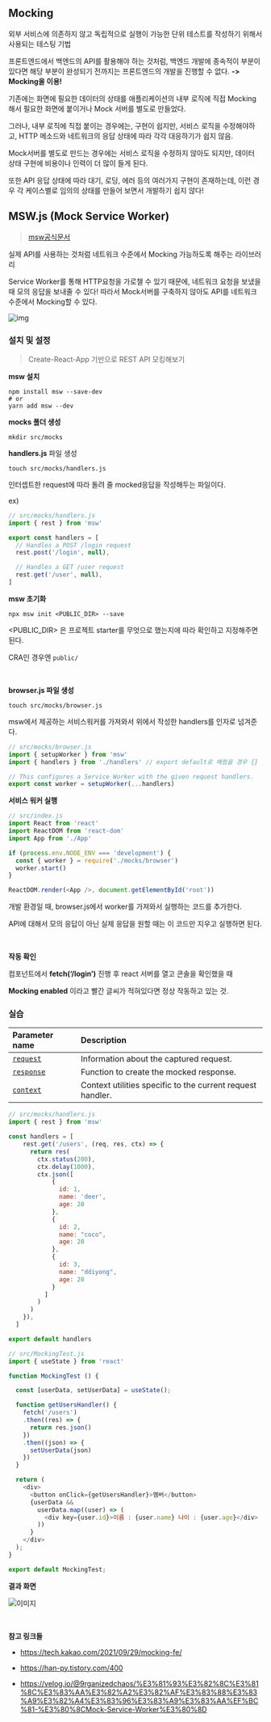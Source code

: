 <!-- 발표영상 : https://www.youtube.com/watch?v=lDLFzTHrCfo -->

## Mocking

외부 서비스에 의존하지 않고 독립적으로 실행이 가능한 단위 테스트를 작성하기 위해서 사용되는 테스팅 기법



프론트엔드에서 백엔드의 API를 활용해야 하는 것처럼, 백엔드 개발에 종속적이 부분이 있다면 해당 부분이 완성되기 전까지는 프론트엔드의 개발을 진행할 수 없다.  **->** **Mocking을 이용!**



기존에는 화면에 필요한 데이터의 상태를 애플리케이션의 내부 로직에 직접 Mocking 해서 필요한 화면에 붙이거나  Mock 서버를 별도로 만들었다. 

그러나, 내부 로직에 직접 붙이는 경우에는, 구현이 쉽지만, 서비스 로직을 수정해야하고, HTTP 메소드와 네트워크의 응답 상태에 따라 각각 대응하기가 쉽지 않음. 

Mock서버를 별도로 만드는 경우에는 서비스 로직을 수정하지 않아도 되지만, 데이터 상태 구현에 비용이나 인력이 더 많이 들게 된다. 

또한 API 응답 상태에 따라 대기, 로딩, 에러 등의 여러가지 구현이 존재하는데, 이런 경우 각 케이스별로 임의의 상태를 만들어 보면서 개발하기 쉽지 않다!



## MSW.js (Mock Service Worker)

> [msw공식문서](https://mswjs.io/docs/)

실제 API를 사용하는 것처럼 네트워크 수준에서 Mocking 가능하도록 해주는 라이브러리 

Service Worker를 통해 HTTP요청을 가로챌 수 있기 때문에, 네트워크 요청을 보냈을 때 모의 응답을 보내줄 수 있다! 따라서 Mock서버를 구축하지 않아도 API를 네트워크 수준에서 Mocking할 수 있다. 



![img](https://tech.kakao.com/wp-content/uploads/2022/01/08-3.png)



### 설치 및 설정

> Create-React-App 기반으로 REST API 모킹해보기

**msw 설치**

```
npm install msw --save-dev
# or
yarn add msw --dev
```

**mocks 폴더 생성**

```
mkdir src/mocks
```

**handlers.js** 파일 생성

```
touch src/mocks/handlers.js
```

인터셉트한 request에 따라 돌려 줄 mocked응답을 작성해두는 파일이다.

ex)

```javascript
// src/mocks/handlers.js
import { rest } from 'msw'

export const handlers = [
  // Handles a POST /login request
  rest.post('/login', null),

  // Handles a GET /user request
  rest.get('/user', null),
]
```

**msw 초기화**

```
npx msw init <PUBLIC_DIR> --save
```

<PUBLIC_DIR> 은 프로젝트 starter를 무엇으로 했는지에 따라 확인하고 지정해주면 된다.

CRA인 경우엔 `public/`

<br>

**browser.js 파일 생성**

```
touch src/mocks/browser.js
```

msw에서 제공하는 서비스워커를 가져와서 위에서 작성한 handlers를 인자로 넘겨준다.

```javascript
// src/mocks/browser.js
import { setupWorker } from 'msw'
import { handlers } from './handlers' // export default로 해줬을 경우 {} 제거

// This configures a Service Worker with the given request handlers.
export const worker = setupWorker(...handlers)
```

**서비스 워커 실행**

```javascript
// src/index.js
import React from 'react'
import ReactDOM from 'react-dom'
import App from './App'

if (process.env.NODE_ENV === 'development') {
  const { worker } = require('./mocks/browser')
  worker.start()
}

ReactDOM.render(<App />, document.getElementById('root'))
```

개발 환경일 때, browser.js에서 worker를 가져와서 실행하는 코드를 추가한다.

API에 대해서 모의 응답이 아닌 실제 응답을 원할 때는 이 코드만 지우고 실행하면 된다.

<br>

**작동 확인**

컴포넌트에서 **fetch(‘/login’)** 진행 후 react 서버를 열고 콘솔을 확인했을 때

**Mocking enabled** 이라고 빨간 글씨가 적혀있다면 정상 작동하고 있는 것.



### **실습**

| Parameter name                                   | Description                                                |
| :----------------------------------------------- | :--------------------------------------------------------- |
| [`request`](https://mswjs.io/docs/api/request)   | Information about the captured request.                    |
| [`response`](https://mswjs.io/docs/api/response) | Function to create the mocked response.                    |
| [`context`](https://mswjs.io/docs/api/context)   | Context utilities specific to the current request handler. |

```javascript
// src/mocks/handlers.js
import { rest } from 'msw'

const handlers = [
    rest.get('/users', (req, res, ctx) => {
      return res(
        ctx.status(200),
        ctx.delay(1000),
        ctx.json([
            {
              id: 1,
              name: 'deer',
              age: 20
            },
            {
              id: 2,
              name: "coco",
              age: 20
            },
            {
              id: 3,
              name: "ddiyong",
              age: 20
            }
          ]
        )
      )
    }),
  ]

export default handlers
```

```javascript
// src/MockingTest.js
import { useState } from 'react'

function MockingTest () {

  const [userData, setUserData] = useState();

  function getUsersHandler() {
    fetch('/users')
    .then((res) => {
      return res.json()
    })
    .then((json) => {
      setUserData(json)
    })
  }

  return (
    <div>
      <button onClick={getUsersHandler}>멤버</button>
      {userData &&
        userData.map((user) => (
          <div key={user.id}>이름 : {user.name} 나이 : {user.age}</div>
        ))
      }
    </div>
  );
}

export default MockingTest;

```

**결과 화면**

![이미지](https://pbs.twimg.com/media/FXqMWleaUAAx7iu?format=png&name=small)

<br>

**참고 링크들**

- https://tech.kakao.com/2021/09/29/mocking-fe/

- https://han-py.tistory.com/400

- https://velog.io/@9rganizedchaos/%E3%81%93%E3%82%8C%E3%81%8C%E3%83%AA%E3%82%A2%E3%82%AF%E3%83%88%E3%83%A9%E3%82%A4%E3%83%96%E3%83%A9%E3%83%AA%EF%BC%81-%E3%80%8CMock-Service-Worker%E3%80%8D